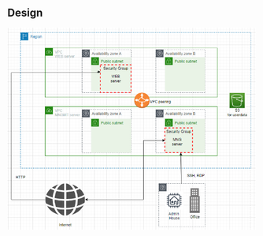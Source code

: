 ## Design

![design 1.0](https://github.com/karimtouzani24/my-project/blob/76bc6cff7de623742802cc291f2427fc3ecad1e7/images/design_1.0.png)